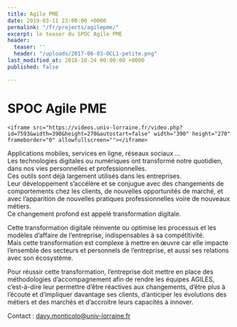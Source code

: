```yaml
---
title: Agile PME
date: 2019-03-11 23:00:00 +0000
permalink: "/fr/projects/agilepme/"
excerpt: le teaser du SPOC Agile PME
header:
  teaser: ''
  header: "/uploads/2017-06-03-OCL1-petite.png"
last_modified_at: 2018-10-24 00:00:00 +0000
published: false

---
```

# SPOC Agile PME

    <iframe src="https://videos.univ-lorraine.fr/video.php?id=7593&width=390&height=270&autostart=false" width="390" height="270" frameborder="0" allowfullscreen=""></iframe>

Applications mobiles, services en ligne, réseaux sociaux …  
Les technologies digitales ou numériques ont transformé notre quotidien, dans nos vies personnelles et professionnelles.  
Ces outils sont déjà largement utilisés dans les entreprises.   
Leur développement s’accélère et se conjugue avec des changements de comportements chez les clients, de nouvelles opportunités de marché, et avec l’apparition de nouvelles pratiques professionnelles voire de nouveaux métiers.  
Ce changement profond est appelé transformation digitale.

Cette transformation digitale réinvente ou optimise les processus et les modèles d’affaire de l’entreprise, indispensables à sa compétitivité.  
Mais cette transformation est complexe à mettre en œuvre car elle impacte l’ensemble des secteurs et personnels de l’entreprise, et aussi ses relations avec son écosystème.

Pour réussir cette transformation, l’entreprise doit mettre en place des méthodologies d’accompagnement afin de rendre les équipes AGILES, c’est-à-dire leur permettre d’être réactives aux changements, d’être plus à l’écoute et d’impliquer davantage ses clients, d’anticiper les évolutions des métiers et des marchés et d’accroitre leurs capacités à innover.

Contact : [davy.monticolo@univ-lorraine.fr](at:davy.monticolo@univ-lorraine.fr)